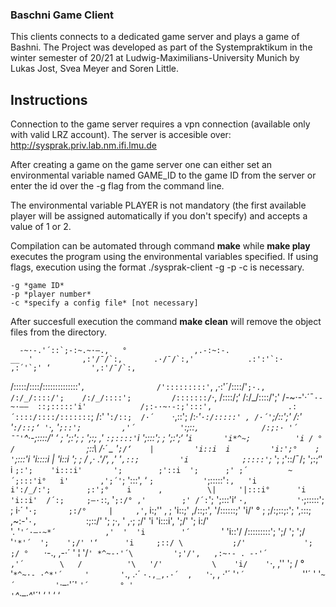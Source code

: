 ### Baschni Game Client

This clients connects to a dedicated game server and plays a game of Bashni. The Project was developed as part of the Systempraktikum in the winter semester of 20/21 at Ludwig-Maximilians-University Munich by Lukas Jost, Svea Meyer and Soren Little.

## Instructions

Connection to the game server requires a vpn connection (available only with valid LRZ account). The server is accesible over: http://sysprak.priv.lab.nm.ifi.lmu.de

After creating a game on the game server one can either set an environmental variable named GAME_ID to the game ID from the server or enter the id over the -g flag from the command line.

The environmental variable PLAYER is not mandatory (the first available player will be assigned automatically if you don't specify) and accepts a value of 1 or 2.

Compilation can be automated through command **make** while **make play** executes the program using the environmental variables specified. If using flags, execution using the format ./sysprak-client -g -p -c is necessary. 

    -g *game ID*
    -p *player number*
    -c *specify a config file* [not necessary]

After succesfull execution the command **make clean** will remove the object files from the directory.

      -~·-.'´::`;-:~.~·–.,   °               ,.-:~:-.                              __  '           ,:'/¯/`:,       .·/¯/`:,'            .:':'`:·          ,:´'`;' ‘         ',:'/¯/`:,   
  /:::::/::::/::::::::::::::'`,                /':::::::::'`,                      ,·:'´/::::/'`;·.,      /:/_/::::/';    /:/_/::::';         /:::::::/`·,      /::::/;‘         /:/_/::::/';' 
 /-~·-'·´¯`·-~·––  ::;:::::'i'            /;:-·~·-:;':::',                 .:´::::/::::/:::::::`;   /:'     '`:/::;  /·´    `·,::';       /:·*'`·:/:::::' , /·´'`;/::';'       /:'     '`:/::;‘
 '`·,                       '`;::';         ,'´          '`:;::`,              /:;:· '´ ¯¯'`^·-;::::/' ‘ ;         ';:';  ;         ';:;     ,'         `:;::::'`i    ';:::';       ;         ';:';‘
    '`i       'i*^~;          'i / °      /                `;::\            /·´           _   '`;/‘    |         'i::i  i         'i:';°    ;            '`;:::'i    'i::::i       |         'i::i 
     ';       ; / ,·          .'/',      ,'                   '`,::;         'i            ;::::'`;*      ';        ;'::/¯/;        ';:;‘'    i               `;:';    'i:::i'       ';        ;'::i 
     ';      ;' ;´         ~´;:::'i°   i'       ,';´'`;         '\:::', ‘      `;           '`;:::::'`:,   'i        i':/_/:';        ;:';°    i      ,          \|     '|:::i°      'i        'i::i' 
   /´:;     ;–·:`:,          '`;:/° ,'        ;' /´:`';         ';:::'i‘        `·,           '`·;:::::';  ;       i·´   '`·;       ;:/°     |     ,'`,                i:;'' ‚       ;       'i::;' 
,/::;:'\,  '/::::::;'           'i/' ° ;        ;/:;::;:';         ',:::;      ,~:-'`·,           `:;::/'  ';      ;·,  '  ,·;      ;/'       'i    'i:::i',             ';/'          ';       i:/'  
'.     '` '´·–·~*´           ,'  '  'i        '´        `'         'i::'/     /:::::::::';           ';/     ';    ';/ '`'*'´  ';    ';/' '‘      'i     ;::/ \           ;/'             ';     ;/ °  
  ` ·-.,                 ,-·´   '   ¦       '/`' *^~-·'´\         ';'/'‚   ,:~·- . -·'´          ,'´        \   /          '\   '/'           \    'i/    '`·,      ,''                ';   / °    
         '`*^~·- ·^*'´     '       '`., .·´              `·.,_,.·´  ‚   '`·,               , ·'´           '`'´             `''´   '          '`~´         '`·–·'´'                  `'´       °
                   '                                                          '`*^·–·^*'´'           ‘                      '                                 ‘                     ‘         